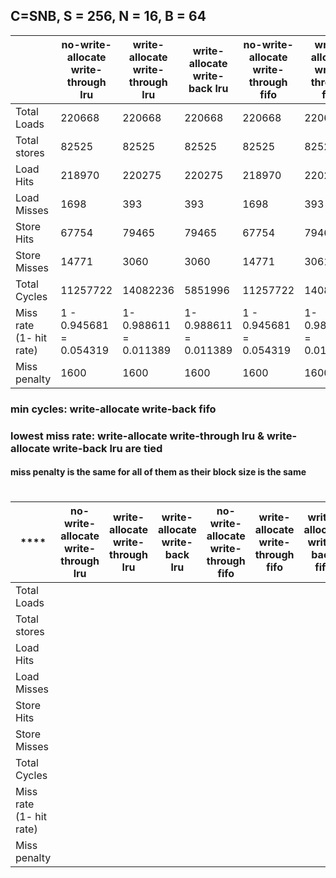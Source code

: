 ## C=SNB, S = 256, N = 16, B = 64 

|                      | no-write-allocate write-through lru | write-allocate write-through lru | write-allocate write-back lru | no-write-allocate write-through fifo | write-allocate write-through fifo | write-allocate write-back fifo |   |   |   |
|-------------------------|-------------------------------------|----------------------------------|-------------------------------|--------------------------------------|-----------------------------------|--------------------------------|---|---|---|
| Total Loads             | 220668                              | 220668                           | 220668                        | 220668                               | 220668                            | 220668                         |   |   |   |
| Total stores            | 82525                               | 82525                            | 82525                         | 82525                                | 82525                             | 82525                          |   |   |   |
| Load Hits               | 218970                              | 220275                           | 220275                        | 218970                               | 220275                            | 220275                         |   |   |   |
| Load Misses             | 1698                                | 393                              | 393                           | 1698                                 | 393                               | 393                            |   |   |   |
| Store Hits              | 67754                               | 79465                            | 79465                         | 67754                                | 79464                             | 79464                          |   |   |   |
| Store Misses            | 14771                               | 3060                             | 3060                          | 14771                                | 3061                              | 3061                           |   |   |   |
| Total Cycles            | 11257722                            | 14082236                         | 5851996                       | 11257722                             | 14083835                          | 5850396                        |   |   |   |
| Miss rate (1- hit rate) | 1 - 0.945681 = 0.054319             | 1- 0.988611 = 0.011389           | 1- 0.988611 = 0.011389        | 1 - 0.945681 = 0.054319              | 1-0.988608 = 0.011392             | 1-0.988608 = 0.011392          |   |   |   |
| Miss penalty            | 1600                                | 1600                             | 1600                          | 1600                                 | 1600                              | 1600                           |   |   |   |


### min cycles: write-allocate write-back fifo
### lowest miss rate: write-allocate write-through lru &	write-allocate write-back lru are tied
#### miss penalty is the same for all of them as their block size is the same


#
| ****                    | **no-write-allocate write-through lru** | **write-allocate write-through lru** | **write-allocate write-back lru** | **no-write-allocate write-through fifo** | **write-allocate write-through fifo** | **write-allocate write-back fifo** | **** | **** | **** |
|-------------------------|-----------------------------------------|--------------------------------------|-----------------------------------|------------------------------------------|---------------------------------------|------------------------------------|------|------|------|
| Total Loads             |                                         |                                      |                                   |                                          |                                       |                                    |      |      |      |
| Total stores            |                                         |                                      |                                   |                                          |                                       |                                    |      |      |      |
| Load Hits               |                                         |                                      |                                   |                                          |                                       |                                    |      |      |      |
| Load Misses             |                                         |                                      |                                   |                                          |                                       |                                    |      |      |      |
| Store Hits              |                                         |                                      |                                   |                                          |                                       |                                    |      |      |      |
| Store Misses            |                                         |                                      |                                   |                                          |                                       |                                    |      |      |      |
| Total Cycles            |                                         |                                      |                                   |                                          |                                       |                                    |      |      |      |
| Miss rate (1- hit rate) |                                         |                                      |                                   |                                          |                                       |                                    |      |      |      |
| Miss penalty            |                                         |                                      |                                   |                                          |                                       |                                    |      |      |      |
